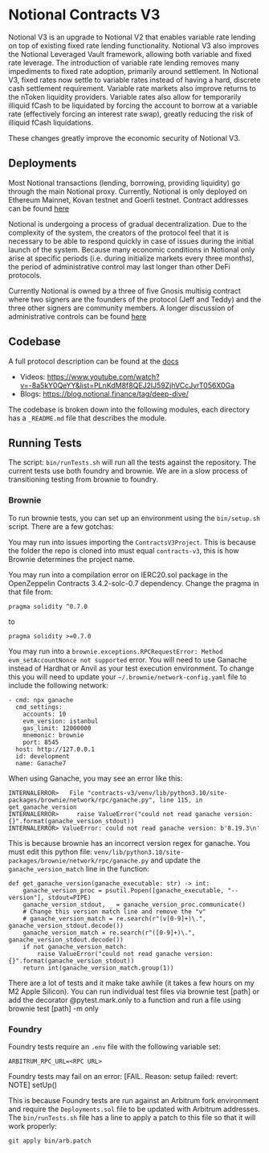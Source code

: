 # Notional Contracts V3

Notional V3 is an upgrade to Notional V2 that enables variable rate lending on top of existing fixed rate lending functionality. Notional V3 also improves the Notional Leveraged Vault framework, allowing both variable and fixed rate leverage. The introduction of variable rate lending removes many impediments to fixed rate adoption, primarily around settlement. In Notional V3, fixed rates now settle to variable rates instead of having a hard, discrete cash settlement requirement. Variable rate markets also improve returns to the nToken liquidity providers. Variable rates also allow for temporarily illiquid fCash to be liquidated by forcing the account to borrow at a variable rate (effectively forcing an interest rate swap), greatly reducing the risk of illiquid fCash liquidations.

These changes greatly improve the economic security of Notional V3.

## Deployments

Most Notional transactions (lending, borrowing, providing liquidity) go through the main Notional proxy. Currently, Notional is only deployed on Ethereum Mainnet, Kovan testnet and Goerli testnet. Contract addresses can be found [here](https://docs.notional.finance/developer-documentation/#deployed-contract-addresses)

Notional is undergoing a process of gradual decentralization. Due to the complexity of the system, the creators of the protocol feel that it is necessary to be able to respond quickly in case of issues during the initial launch of the system. Because many economic conditions in Notional only arise at specific periods (i.e. during initialize markets every three months), the period of administrative control may last longer than other DeFi protocols.

Currently Notional is owned by a three of five Gnosis multisig contract where two signers are the founders of the protocol (Jeff and Teddy) and the three other signers are community members. A longer discussion of administrative controls can be found [here](https://docs.notional.finance/developer-documentation/on-chain/notional-governance-reference)

## Codebase

A full protocol description can be found at the [docs](https://docs.notional.finance/notional-v3/)

- Videos: https://www.youtube.com/watch?v=-8a5kY0QeYY&list=PLnKdM8f8QEJ2lJ59ZjhVCcJvrT056X0Ga
- Blogs: https://blog.notional.finance/tag/deep-dive/

The codebase is broken down into the following modules, each directory has a `_README.md` file that describes the module.

## Running Tests

The script: `bin/runTests.sh` will run all the tests against the repository. The current tests use both foundry and brownie. We are in a slow process of transitioning testing from brownie to foundry.

### Brownie

To run brownie tests, you can set up an environment using the `bin/setup.sh` script. There are a few gotchas:

You may run into issues importing the `ContractsV3Project`. This is because the folder the repo is cloned into must equal `contracts-v3`, this is how Brownie determines the project name.

You may run into a compilation error on IERC20.sol package in the OpenZeppelin Contracts 3.4.2-solc-0.7 dependency. Change the pragma in that file from:

`pragma solidity ^0.7.0`

to

`pragma solidity >=0.7.0`

You may run into a `brownie.exceptions.RPCRequestError: Method evm_setAccountNonce not supported` error. You will need to use Ganache instead of Hardhat or Anvil as your test execution environment. To change this you will need to update your `~/.brownie/network-config.yaml` file to include the following network:

```
- cmd: npx ganache
  cmd_settings:
    accounts: 10
    evm_version: istanbul
    gas_limit: 12000000
    mnemonic: brownie
    port: 8545
  host: http://127.0.0.1
  id: development
  name: Ganache7
```

When using Ganache, you may see an error like this:

```
INTERNALERROR>   File "contracts-v3/venv/lib/python3.10/site-packages/brownie/network/rpc/ganache.py", line 115, in get_ganache_version
INTERNALERROR>     raise ValueError("could not read ganache version: {}".format(ganache_version_stdout))
INTERNALERROR> ValueError: could not read ganache version: b'8.19.3\n'
```

This is because brownie has an incorrect version regex for ganache. You must edit this python file: `venv/lib/python3.10/site-packages/brownie/network/rpc/ganache.py` and update the `ganache_version_match` line in the function:

```
def get_ganache_version(ganache_executable: str) -> int:
    ganache_version_proc = psutil.Popen([ganache_executable, "--version"], stdout=PIPE)
    ganache_version_stdout, _ = ganache_version_proc.communicate()
    # Change this version match line and remove the "v"
    # ganache_version_match = re.search(r"(v[0-9]+)\.", ganache_version_stdout.decode())
    ganache_version_match = re.search(r"([0-9]+)\.", ganache_version_stdout.decode())
    if not ganache_version_match:
        raise ValueError("could not read ganache version: {}".format(ganache_version_stdout))
    return int(ganache_version_match.group(1))
```

There are a lot of tests and it make take awhile (it takes a few hours on my M2 Apple Silicon). You can run individual test files via brownie test [path] or add the decorator @pytest.mark.only to a function and run a file using brownie test [path] -m only

### Foundry

Foundry tests require an `.env` file with the following variable set:

```
ARBITRUM_RPC_URL=<RPC URL>
```

Foundry tests may fail on an error: [FAIL. Reason: setup failed: revert: NOTE] setUp()

This is because Foundry tests are run against an Arbitrum fork environment and require the `Deployments.sol` file to be updated with Arbitrum addresses. The `bin/runTests.sh` file has a line to apply a patch to this file so that it will work properly:

`git apply bin/arb.patch`